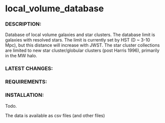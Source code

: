 # **local_volume_database** 

### DESCRIPTION:

Database of local volume galaxies and star clusters. The database limit is galaxies with resolved stars. The limit is currently set by HST (D ~ 3-10 Mpc), but this distance will increase with JWST.  The star cluster collections are limited to new star cluster/globular clusters (post Harris 1996), primarily in the MW halo.  

### LATEST CHANGES:

### REQUIREMENTS:

### INSTALLATION:
Todo.

The data is available as csv files (and other files)
